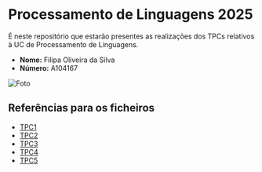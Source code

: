 # Processamento de Linguagens 2025
É neste repositório que estarão presentes as realizações dos TPCs relativos à UC de Processamento de Linguagens.

- **Nome:** Filipa Oliveira da Silva
- **Número:** A104167

![Foto](https://avatars.githubusercontent.com/u/144493282?v=4)


## Referências para os ficheiros 
- [TPC1](./TPC1)
- [TPC2](./TPC2)
- [TPC3](./TPC3)
- [TPC4](./TPC4)
- [TPC5](./TPC5)
